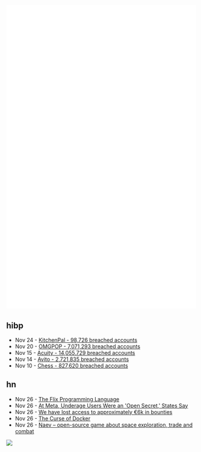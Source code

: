![Metrics](https://raw.githubusercontent.com/phixion/phixion/master/metrics.svg)

## hibp

<!--
for https://github.com/phixion/phixion/blob/main/.github/workflows/feeds.yml
-->
<!--START_SECTION:haveibeenpwnd-->
- Nov 24 - [KitchenPal - 98,726 breached accounts](https://haveibeenpwned.com/PwnedWebsites#KitchenPal)
- Nov 20 - [OMGPOP - 7,071,293 breached accounts](https://haveibeenpwned.com/PwnedWebsites#OMGPOP)
- Nov 15 - [Acuity - 14,055,729 breached accounts](https://haveibeenpwned.com/PwnedWebsites#Acuity)
- Nov 14 - [Avito - 2,721,835 breached accounts](https://haveibeenpwned.com/PwnedWebsites#Avito)
- Nov 10 - [Chess - 827,620 breached accounts](https://haveibeenpwned.com/PwnedWebsites#Chess)
<!--END_SECTION:haveibeenpwnd-->

## hn

<!--
for https://github.com/phixion/phixion/blob/main/.github/workflows/feeds.yml
-->
<!--START_SECTION:hn-->
- Nov 26 - [The Flix Programming Language](https://flix.dev/)
- Nov 26 - [At Meta, Underage Users Were an 'Open Secret,' States Say](https://www.nytimes.com/2023/11/25/technology/instagram-meta-children-privacy.html)
- Nov 26 - [We have lost access to approximately €6k in bounties](https://newpipe.net/blog/pinned/announcement/we-have-lost-access-to-bountysource/)
- Nov 26 - [The Curse of Docker](https://computer.rip/2023-11-25-the-curse-of-docker.html)
- Nov 26 - [Naev – open-source game about space exploration, trade and combat](https://naev.org/)
<!--END_SECTION:hn-->

<!--
for https://yhype.me
-->
![](https://hit.yhype.me/github/profile?user_id=13013670)
